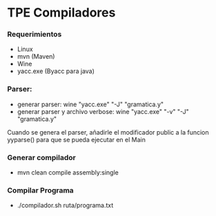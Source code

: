 # TPE Compiladores

### Requerimientos
- Linux
- mvn (Maven)
- Wine
- yacc.exe (Byacc para java)

### Parser:
- generar parser: wine "yacc.exe" "-J" "gramatica.y"
- generar parser y archivo verbose: wine "yacc.exe" "-v" "-J" "gramatica.y"

Cuando se genera el parser, añadirle el modificador public a la funcion yyparse() para que se pueda ejecutar en el Main

### Generar compilador
- mvn clean compile assembly:single

### Compilar Programa 
- ./compilador.sh ruta/programa.txt
